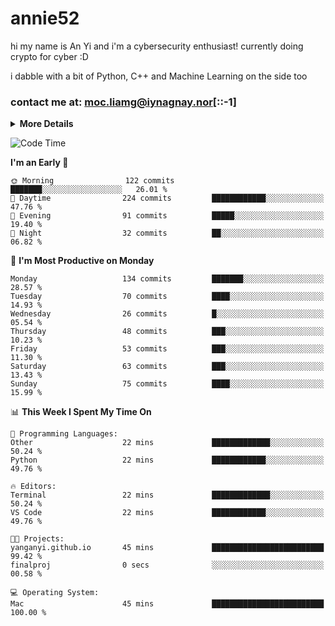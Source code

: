 # annie52 

hi my name is An Yi and i'm a cybersecurity enthusiast!
currently doing crypto for cyber :D

i dabble with a bit of Python, C++ and Machine Learning on the side too

<!--
![trophy](https://github-profile-trophy.vercel.app/?username=yanganyi&theme=discord&no-frame=true&no-bg=false&margin-w=4&row=1)
-->

### contact me at: moc.liamg@iynagnay.nor[::-1] 

<details>
<summary>
  <strong>More Details</strong>
</summary>
<br/>

**main langs**

![Python](https://img.shields.io/badge/-Python-black?style=for-the-badge&logo=python)
![C++](https://img.shields.io/badge/-C%2B%2B-black?style=for-the-badge&logo=c%2B%2B)
![Swift](https://img.shields.io/badge/-Swift-black?style=for-the-badge&logo=swift)

**dev envs**

![VSCode](https://img.shields.io/badge/-VS_Code-black?style=for-the-badge&logo=visualstudiocode)
![Figma](https://img.shields.io/badge/-Figma-black?style=for-the-badge&logo=figma)
![XCode](https://img.shields.io/badge/-XCode-black?style=for-the-badge&logo=xcode)
![Github](https://img.shields.io/badge/-Github-black?style=for-the-badge&logo=github)

**browsers**

![Arc Browser](https://img.shields.io/badge/-Arc-black?style=for-the-badge&logo=arc)
![Opera GX](https://img.shields.io/badge/-Opera_GX-black?style=for-the-badge&logo=operagx)
![Firefox](https://img.shields.io/badge/-Firefox-black?style=for-the-badge&logo=firefox)

**devices**

![macOS](https://img.shields.io/badge/-macOS-black?style=for-the-badge&logo=macos)
![Kali Linux](https://img.shields.io/badge/-Kali-black?style=for-the-badge&logo=kalilinux)
![Windows](https://img.shields.io/badge/-Windows-black?style=for-the-badge&logo=windows11)
![Android](https://img.shields.io/badge/-Android-black?style=for-the-badge&logo=android)

</details>

<!--START_SECTION:waka-->
![Code Time](http://img.shields.io/badge/Code%20Time-271%20hrs%2042%20mins-blue)

**I'm an Early 🐤** 

```text
🌞 Morning                122 commits         ███████░░░░░░░░░░░░░░░░░░   26.01 % 
🌆 Daytime                224 commits         ████████████░░░░░░░░░░░░░   47.76 % 
🌃 Evening                91 commits          █████░░░░░░░░░░░░░░░░░░░░   19.40 % 
🌙 Night                  32 commits          ██░░░░░░░░░░░░░░░░░░░░░░░   06.82 % 
```
📅 **I'm Most Productive on Monday** 

```text
Monday                   134 commits         ███████░░░░░░░░░░░░░░░░░░   28.57 % 
Tuesday                  70 commits          ████░░░░░░░░░░░░░░░░░░░░░   14.93 % 
Wednesday                26 commits          █░░░░░░░░░░░░░░░░░░░░░░░░   05.54 % 
Thursday                 48 commits          ███░░░░░░░░░░░░░░░░░░░░░░   10.23 % 
Friday                   53 commits          ███░░░░░░░░░░░░░░░░░░░░░░   11.30 % 
Saturday                 63 commits          ███░░░░░░░░░░░░░░░░░░░░░░   13.43 % 
Sunday                   75 commits          ████░░░░░░░░░░░░░░░░░░░░░   15.99 % 
```


📊 **This Week I Spent My Time On** 

```text
💬 Programming Languages: 
Other                    22 mins             █████████████░░░░░░░░░░░░   50.24 % 
Python                   22 mins             ████████████░░░░░░░░░░░░░   49.76 % 

🔥 Editors: 
Terminal                 22 mins             █████████████░░░░░░░░░░░░   50.24 % 
VS Code                  22 mins             ████████████░░░░░░░░░░░░░   49.76 % 

🐱‍💻 Projects: 
yanganyi.github.io       45 mins             █████████████████████████   99.42 % 
finalproj                0 secs              ░░░░░░░░░░░░░░░░░░░░░░░░░   00.58 % 

💻 Operating System: 
Mac                      45 mins             █████████████████████████   100.00 % 
```


<!--END_SECTION:waka-->

<!--
## a little background

- I am currently studying at [Hwa Chong Junior College](https://www.hci.edu.sg/), subject combi P CP M E
- Currently doing CTFs and [Leetcode](https://leetcode.com/) daily challenges
- Fluent in English and Chinese, learning Russian and Indonesian

<a href="">
  <img align="centre" src="https://github-readme-stats.vercel.app/api?username=yanganyi&count_private=true&include_all_commits=true&show_icons=true&title_color=007bff&text_color=e7e7e7&icon_color=007bff&bg_color=171c28" />
<a />
-->



<!--
![Top Langs](https://github-readme-stats.vercel.app/api/top-langs/?username=yanganyi&layout=compact&title_color=007bff&text_color=e7e7e7&icon_color=007bff&bg_color=171c28)
-->

<!--
**yanganyi/yanganyi** is a ✨ _special_ ✨ repository because its `README.md` (this file) appears on your GitHub profile.

Here are some ideas to get you started:

- 🔭 I’m currently working on ...
- 🌱 I’m currently learning ...
- 👯 I’m looking to collaborate on ...
- 🤔 I’m looking for help with ...
- 💬 Ask me about ...
- 📫 How to reach me: ...
- 😄 Pronouns: ...
- ⚡ Fun fact: ...
-->
